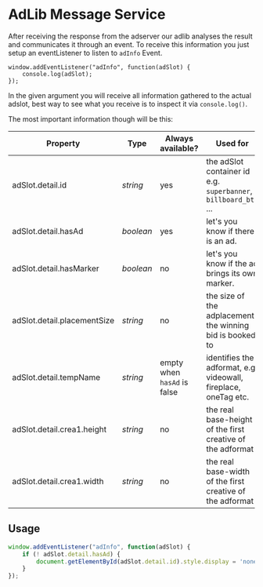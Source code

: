 # AdLib Message Service

After receiving the response from the adserver our adlib analyses the result and communicates it through an event.
To receive this information you just setup an eventListener to listen to `adInfo` Event.

```
window.addEventListener("adInfo", function(adSlot) {
    console.log(adSlot);
});
```
In the given argument you will receive all information gathered to the actual adslot, best way to see what you receive is to inspect it via `console.log()`.

The most important information though will be this:

Property | Type | Always available? | Used for
--- | --- | --- |--- 
adSlot.detail.id | *string* | yes | the adSlot container id e.g. `superbanner`, `billboard_btf` ...
adSlot.detail.hasAd | *boolean* | yes | let's you know if there is an ad.
adSlot.detail.hasMarker | *boolean* | no | let's you know if the ad brings its own marker.
adSlot.detail.placementSize | *string* | no | the size of the adplacement the winning bid is booked to
adSlot.detail.tempName | *string* | empty when `hasAd` is false | identifies the adformat, e.g. videowall, fireplace, oneTag etc.
adSlot.detail.crea1.height | *string* | no | the real base-height of the first creative of the adformat
adSlot.detail.crea1.width | *string* | no | the real base-width of the first creative of the adformat

## Usage

```javascript
window.addEventListener("adInfo", function(adSlot) {
	if (! adSlot.detail.hasAd) {
        document.getElementById(adSlot.detail.id).style.display = 'none';
	}
});
```


